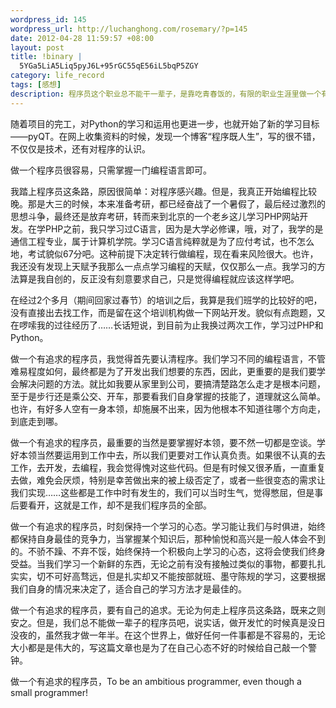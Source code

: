 ```yaml
--- 
wordpress_id: 145
wordpress_url: http://luchanghong.com/rosemary/?p=145
date: 2012-04-28 11:59:57 +08:00
layout: post
title: !binary |
  5YGa5LiA5Liq5pyJ6L+95rGC55qE56iL5bqP5ZGY
category: life_record
tags: [感想]
description: 程序员这个职业总不能干一辈子，是靠吃青春饭的，有限的职业生涯里做一个有追求的程序员。
---
```

随着项目的完工，对Python的学习和运用也更进一步，也就开始了新的学习目标——pyQT。在网上收集资料的时候，发现一个博客“程序既人生”，写的很不错，不仅仅是技术，还有对程序的认识。

做一个程序员很容易，只需掌握一门编程语言即可。

我踏上程序员这条路，原因很简单：对程序感兴趣。但是，我真正开始编程比较晚。那是大三的时候，本来准备考研，都已经奋战了一个暑假了，最后经过激烈的思想斗争，最终还是放弃考研，转而来到北京的一个老乡这儿学习PHP网站开发。在学PHP之前，我只学习过C语言，因为是大学必修课，哦，对了，我学的是通信工程专业，属于计算机学院。学习C语言纯粹就是为了应付考试，也不怎么地，考试貌似67分吧。这种前提下决定转行做编程，现在看来风险很大。也许，我还没有发现上天赋予我那么一点点学习编程的天赋，仅仅那么一点。我学习的方法算是我自创的，反正没有刻意要求自己，只是觉得编程就应该这样学吧。

在经过2个多月（期间回家过春节）的培训之后，我算是我们班学的比较好的吧，没有直接出去找工作，而是留在这个培训机构做一下网站开发。貌似有点跑题，又在啰嗦我的过往经历了……长话短说，到目前为止我换过两次工作，学习过PHP和Python。

做一个有追求的程序员，我觉得首先要认清程序。我们学习不同的编程语言，不管难易程度如何，最终都是为了开发出我们想要的东西，因此，更重要的是我们要学会解决问题的方法。就比如我要从家里到公司，要搞清楚路怎么走才是根本问题，至于是步行还是乘公交、开车，那要看我们自身掌握的技能了，道理就这么简单。也许，有好多人空有一身本领，却施展不出来，因为他根本不知道往哪个方向走，到底走到哪。

做一个有追求的程序员，最重要的当然是要掌握好本领，要不然一切都是空谈。学好本领当然要运用到工作中去，所以我们更要对工作认真负责。如果很不认真的去工作，去开发，去编程，我会觉得愧对这些代码。但是有时候又很矛盾，一直重复去做，难免会厌烦，特别是幸苦做出来的被上级否定了，或者一些很变态的需求让我们实现……这些都是工作中时有发生的，我们可以当时生气，觉得憋屈，但是事后要看开，这就是工作，却不是我们程序员的全部。

做一个有追求的程序员，时刻保持一个学习的心态。学习能让我们与时俱进，始终都保持自身最佳的竞争力，当掌握某个知识后，那种愉悦和高兴是一般人体会不到的。不骄不躁、不弃不馁，始终保持一个积极向上学习的心态，这将会使我们终身受益。当我们学习一个新鲜的东西，无论之前有没有接触过类似的事物，都要扎扎实实，切不可好高骛远，但是扎实却又不能按部就班、墨守陈规的学习，这要根据我们自身的情况来决定了，适合自己的学习方法才是最佳的。

做一个有追求的程序员，要有自己的追求。无论为何走上程序员这条路，既来之则安之。但是，我们总不能做一辈子的程序员吧，说实话，做开发忙的时候真是没日没夜的，虽然我才做一年半。在这个世界上，做好任何一件事都是不容易的，无论大小都是是伟大的，写这篇文章也是为了在自己心态不好的时候给自己敲一个警钟。

做一个有追求的程序员，To be an ambitious programmer, even though a small programmer!
